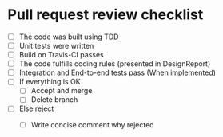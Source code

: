 # Pull request review checklist 

- [ ] The code was built using TDD
- [ ] Unit tests were written
- [ ] Build on Travis-CI passes
- [ ] The code fulfills coding rules (presented in DesignReport)
- [ ] Integration and End-to-end tests pass (When implemented)
- [ ] If everything is OK
  - [ ] Accept and merge
  - [ ] Delete branch
- [ ] Else reject
  - [ ] Write concise comment why rejected

